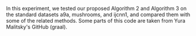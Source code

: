 In this experiment, we tested our proposed Algorithm 2 and Algorithm 3 on the standard datasets a9a, mushrooms, and ijcnn1, and compared them with some of the related methods. Some parts of this code are taken from Yura Malitsky's GitHub (graal).


